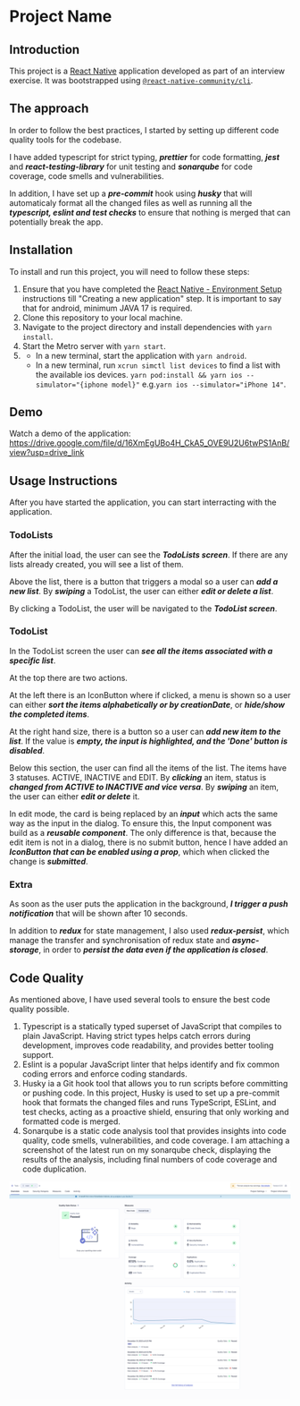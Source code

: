 # Project Name

## Introduction

This project is a [React Native](https://reactnative.dev) application developed as part of an interview exercise. It was bootstrapped using [`@react-native-community/cli`](https://github.com/react-native-community/cli).

## The approach

In order to follow the best practices, I started by setting up different code quality tools for the codebase.

I have added typescript for strict typing, **_prettier_** for code formatting, **_jest_** and **_react-testing-library_** for unit testing and **_sonarqube_** for code coverage, code smells and vulnerabilities.

In addition, I have set up a **_pre-commit_** hook using **_husky_** that will automaticaly format all the changed files as well as running all the **_typescript, eslint and test checks_** to ensure that nothing is merged that can potentially break the app.

## Installation

To install and run this project, you will need to follow these steps:

1. Ensure that you have completed the [React Native - Environment Setup](https://reactnative.dev/docs/environment-setup) instructions till "Creating a new application" step. It is important to say that for android, minimum JAVA 17 is required.
1. Clone this repository to your local machine.
1. Navigate to the project directory and install dependencies with `yarn install`.
1. Start the Metro server with `yarn start`.
1. - In a new terminal, start the application with `yarn android`.
   - In a new terminal, run `xcrun simctl list devices` to find a list with the available ios devices. `yarn pod:install && yarn ios --simulator="{iphone model}"` e.g.`yarn ios --simulator="iPhone 14"`.

## Demo

Watch a demo of the application: https://drive.google.com/file/d/16XmEgUBo4H_CkA5_OVE9U2U6twPS1AnB/view?usp=drive_link

## Usage Instructions

After you have started the application, you can start interracting with the application.

### TodoLists

After the initial load, the user can see the **_TodoLists screen_**. If there are any lists already created, you will see a list of them.

Above the list, there is a button that triggers a modal so a user can **_add a new list_**. By **_swiping_** a TodoList, the user can either **_edit or delete a list_**.

By clicking a TodoList, the user will be navigated to the **_TodoList screen_**.

### TodoList

In the TodoList screen the user can **_see all the items associated with a specific list_**.

At the top there are two actions.

At the left there is an IconButton where if clicked, a menu is shown so a user can either **_sort the items alphabetically or by creationDate_**, or **_hide/show the completed items_**.

At the right hand size, there is a button so a user can **_add new item to the list_**. If the value is **_empty, the input is highlighted, and the 'Done' button is disabled_**.

Below this section, the user can find all the items of the list. The items have 3 statuses. ACTIVE, INACTIVE and EDIT. By **_clicking_** an item, status is **_changed from ACTIVE to INACTIVE and vice versa_**. By **_swiping_** an item, the user can either **_edit or delete_** it.

In edit mode, the card is being replaced by an **_input_** which acts the same way as the input in the dialog. To ensure this, the Input component was build as a **_reusable component_**. The only difference is that, because the edit item is not in a dialog, there is no submit button, hence I have added an **_IconButton that can be enabled using a prop_**, which when clicked the change is **_submitted_**.

### Extra

As soon as the user puts the application in the background, **_I trigger a push notification_** that will be shown after 10 seconds.

In addition to **_redux_** for state management, I also used **_redux-persist_**, which manage the transfer and synchronisation of redux state and **_async-storage_**, in order to **_persist the data even if the application is closed_**.

## Code Quality

As mentioned above, I have used several tools to ensure the best code quality possible.

1. Typescript is a statically typed superset of JavaScript that compiles to plain JavaScript. Having strict types helps catch errors during development, improves code readability, and provides better tooling support.
1. Eslint is a popular JavaScript linter that helps identify and fix common coding errors and enforce coding standards.
1. Husky ia a Git hook tool that allows you to run scripts before committing or pushing code. In this project, Husky is used to set up a pre-commit hook that formats the changed files and runs TypeScript, ESLint, and test checks, acting as a proactive shield, ensuring that only working and formatted code is merged.
1. Sonarqube is a static code analysis tool that provides insights into code quality, code smells, vulnerabilities, and code coverage. I am attaching a screenshot of the latest run on my sonarqube check, displaying the results of the analysis, including final numbers of code coverage and code duplication.

![Sonaqube code analysis](./sonarqube-results.png "Sonaqube code analysis")
